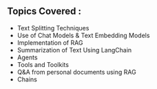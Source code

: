 ## Topics Covered :
- Text Splitting Techniques
- Use of Chat Models & Text Embedding Models
- Implementation of RAG
- Summarization of Text Using LangChain
- Agents
- Tools and Toolkits
- Q&A from personal documents using RAG
- Chains 
